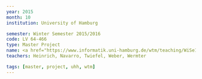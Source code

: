 ```yaml
---
year: 2015
month: 10
institution: University of Hamburg

semester: Winter Semester 2015/2016
code: LV 64-466
type: Master Project
name: <a href="https://www.informatik.uni-hamburg.de/wtm/teaching/WiSe15_HumanRobotInteraction_Pj.shtml" title="Details">Human-Robot Interaction</a>
teachers: Heinrich, Navarro, Twiefel, Weber, Wermter

tags: [master, project, uhh, wtm]
---
```

